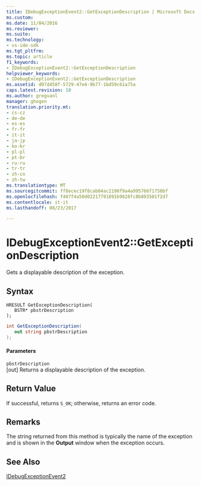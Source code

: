 ```yaml
---
title: IDebugExceptionEvent2::GetExceptionDescription | Microsoft Docs
ms.custom: 
ms.date: 11/04/2016
ms.reviewer: 
ms.suite: 
ms.technology:
- vs-ide-sdk
ms.tgt_pltfrm: 
ms.topic: article
f1_keywords:
- IDebugExceptionEvent2::GetExceptionDescription
helpviewer_keywords:
- IDebugExceptionEvent2::GetExceptionDescription
ms.assetid: d07d458f-5729-47e4-9b77-1bd59c61a75a
caps.latest.revision: 10
ms.author: gregvanl
manager: ghogen
translation.priority.mt:
- cs-cz
- de-de
- es-es
- fr-fr
- it-it
- ja-jp
- ko-kr
- pl-pl
- pt-br
- ru-ru
- tr-tr
- zh-cn
- zh-tw
ms.translationtype: MT
ms.sourcegitcommit: ff8ecec19f8cab04ac2190f9a4a995766f1750bf
ms.openlocfilehash: f407f4a50d02217791891b9828fc8b893501f2d7
ms.contentlocale: it-it
ms.lasthandoff: 08/23/2017

---
```

# <a name="idebugexceptionevent2getexceptiondescription"></a>IDebugExceptionEvent2::GetExceptionDescription
Gets a displayable description of the exception.  
  
## <a name="syntax"></a>Syntax  
  
```cpp#  
HRESULT GetExceptionDescription(   
   BSTR* pbstrDescription  
);  
```  
  
```cs  
int GetExceptionDescription(   
   out string pbstrDescription  
);  
```  
  
#### <a name="parameters"></a>Parameters  
 `pbstrDescription`  
 [out] Returns a displayable description of the exception.  
  
## <a name="return-value"></a>Return Value  
 If successful, returns `S_OK`; otherwise, returns an error code.  
  
## <a name="remarks"></a>Remarks  
 The string returned from this method is typically the name of the exception and is shown in the **Output** window when the exception occurs.  
  
## <a name="see-also"></a>See Also  
 [IDebugExceptionEvent2](../../../extensibility/debugger/reference/idebugexceptionevent2.md)
